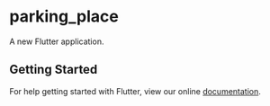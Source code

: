 # parking_place

A new Flutter application.

## Getting Started

For help getting started with Flutter, view our online
[documentation](https://flutter.io/).
